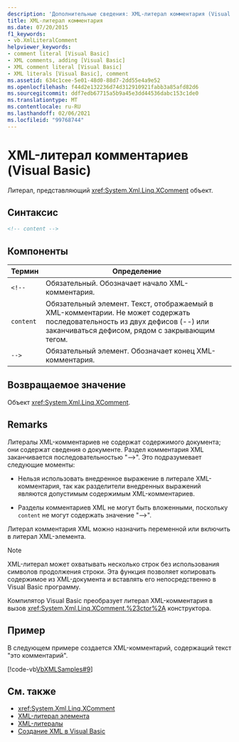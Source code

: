 ```yaml
---
description: 'Дополнительные сведения: XML-литерал комментария (Visual Basic)'
title: XML-литерал комментария
ms.date: 07/20/2015
f1_keywords:
- vb.XmlLiteralComment
helpviewer_keywords:
- comment literal [Visual Basic]
- XML comments, adding [Visual Basic]
- XML comment literal [Visual Basic]
- XML literals [Visual Basic], comment
ms.assetid: 634c1cee-5e01-48d0-88d7-2dd55e4a9e52
ms.openlocfilehash: f44d2e132236d74d312910921fabb3a85afd82d6
ms.sourcegitcommit: ddf7edb67715a5b9a45e3dd44536dabc153c1de0
ms.translationtype: MT
ms.contentlocale: ru-RU
ms.lasthandoff: 02/06/2021
ms.locfileid: "99768744"
---
```

# <a name="xml-comment-literal-visual-basic"></a>XML-литерал комментариев (Visual Basic)

Литерал, представляющий <xref:System.Xml.Linq.XComment> объект.  
  
## <a name="syntax"></a>Синтаксис  
  
```xml  
<!-- content -->  
```  
  
## <a name="parts"></a>Компоненты  
  
|Термин|Определение|  
|---|---|  
|`<!--`|Обязательный. Обозначает начало XML-комментария.|  
|`content`|Обязательный элемент. Текст, отображаемый в XML-комментарии. Не может содержать последовательность из двух дефисов (--) или заканчиваться дефисом, рядом с закрывающим тегом.|  
|`-->`|Обязательный элемент. Обозначает конец XML-комментария.|  
  
## <a name="return-value"></a>Возвращаемое значение  

 Объект <xref:System.Xml.Linq.XComment>.  
  
## <a name="remarks"></a>Remarks  

 Литералы XML-комментариев не содержат содержимого документа; они содержат сведения о документе. Раздел комментария XML заканчивается последовательностью "-->". Это подразумевает следующие моменты:  
  
- Нельзя использовать внедренное выражение в литерале XML-комментария, так как разделители внедренных выражений являются допустимым содержимым XML-комментариев.  
  
- Разделы комментариев XML не могут быть вложенными, поскольку `content` не могут содержать значение "-->".  
  
 Литерал комментария XML можно назначить переменной или включить в литерал XML-элемента.  
  
> [!NOTE]
> XML-литерал может охватывать несколько строк без использования символов продолжения строки. Эта функция позволяет копировать содержимое из XML-документа и вставлять его непосредственно в Visual Basic программу.  
  
 Компилятор Visual Basic преобразует литерал XML-комментария в вызов <xref:System.Xml.Linq.XComment.%23ctor%2A> конструктора.  
  
## <a name="example"></a>Пример  

 В следующем примере создается XML-комментарий, содержащий текст "это комментарий".  
  
 [!code-vb[VbXMLSamples#9](~/samples/snippets/visualbasic/VS_Snippets_VBCSharp/VbXMLSamples/VB/XMLSamples4.vb#9)]  
  
## <a name="see-also"></a>См. также

- <xref:System.Xml.Linq.XComment>
- [XML-литерал элемента](xml-element-literal.md)
- [XML-литералы](index.md)
- [Создание XML в Visual Basic](../../programming-guide/language-features/xml/creating-xml.md)
